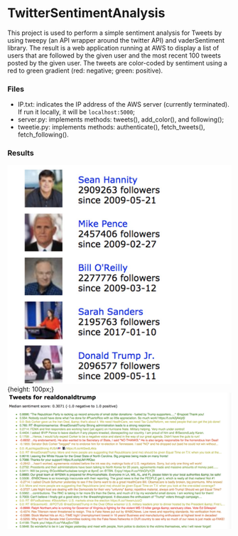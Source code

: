 # TwitterSentimentAnalysis

This project is used to perform a simple sentiment analysis for Tweets by using tweepy (an API wrapper around the twitter API) and vaderSentiment library. The result is a web application running at AWS to display a list of users that are followed by the given user and the most recent 100 tweets posted by the given user. The tweets are color-coded by sentiment using a red to green gradient (red: negative; green: positive).       


### Files     
- IP.txt: indicates the IP address of the AWS server (currently terminated). If run it locally, it will be `localhost:5000`;    
- server.py: implements methods: tweets(), add_color(), and following();  
- tweetie.py: implements methods: authenticate(), fetch_tweets(), fetch_following().      

### Results  
![alt text](https://github.com/jingjuewang/TwitterSentimentAnalysis/blob/master/screenshots/trump_followers.jpg){height: 100px;}
![alt text](https://github.com/jingjuewang/TwitterSentimentAnalysis/blob/master/screenshots/trump_tweets.jpg)


